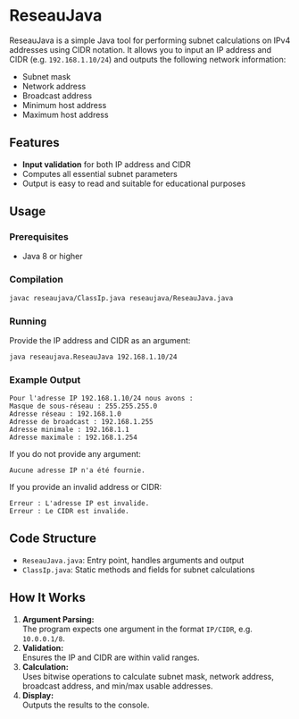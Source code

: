 # ReseauJava

ReseauJava is a simple Java tool for performing subnet calculations on IPv4 addresses using CIDR notation. It allows you to input an IP address and CIDR (e.g. `192.168.1.10/24`) and outputs the following network information:

- Subnet mask
- Network address
- Broadcast address
- Minimum host address
- Maximum host address

## Features

- **Input validation** for both IP address and CIDR
- Computes all essential subnet parameters
- Output is easy to read and suitable for educational purposes

## Usage

### Prerequisites

- Java 8 or higher

### Compilation

```bash
javac reseaujava/ClassIp.java reseaujava/ReseauJava.java
```

### Running

Provide the IP address and CIDR as an argument:

```bash
java reseaujava.ReseauJava 192.168.1.10/24
```

### Example Output

```
Pour l'adresse IP 192.168.1.10/24 nous avons :
Masque de sous-réseau : 255.255.255.0
Adresse réseau : 192.168.1.0
Adresse de broadcast : 192.168.1.255
Adresse minimale : 192.168.1.1
Adresse maximale : 192.168.1.254
```

If you do not provide any argument:

```
Aucune adresse IP n'a été fournie.
```

If you provide an invalid address or CIDR:

```
Erreur : L'adresse IP est invalide.
Erreur : Le CIDR est invalide.
```

## Code Structure

- `ReseauJava.java`: Entry point, handles arguments and output
- `ClassIp.java`: Static methods and fields for subnet calculations

## How It Works

1. **Argument Parsing:**  
   The program expects one argument in the format `IP/CIDR`, e.g. `10.0.0.1/8`.
2. **Validation:**  
   Ensures the IP and CIDR are within valid ranges.
3. **Calculation:**  
   Uses bitwise operations to calculate subnet mask, network address, broadcast address, and min/max usable addresses.
4. **Display:**  
   Outputs the results to the console.

